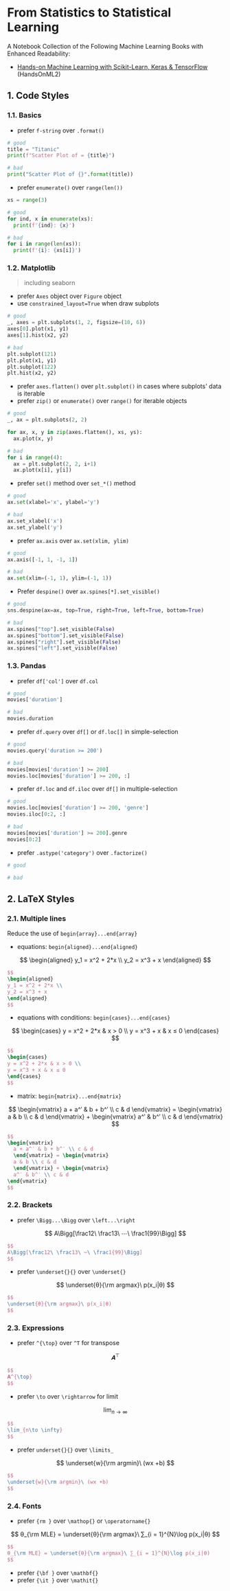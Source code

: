 # From Statistics to Statistical Learning

A Notebook Collection of the Following Machine Learning Books with Enhanced Readability:

- [Hands-on Machine Learning with Scikit-Learn, Keras & TensorFlow](https://www.oreilly.com/library/view/hands-on-machine-learning/9781492032632/) (HandsOnML2)

## 1. Code Styles

### 1.1. Basics

- prefer `f-string` over `.format()`

```python
# good
title = "Titanic"
print(f"Scatter Plot of = {title}")

# bad
print("Scatter Plot of {}".format(title))
```

- prefer `enumerate()` over `range(len())`

```python
xs = range(3)

# good
for ind, x in enumerate(xs):
  print(f'{ind}: {x}')

# bad
for i in range(len(xs)):
  print(f'{i}: {xs[i]}')
```

### 1.2. Matplotlib

> including seaborn

- prefer `Axes` object over `Figure` object
- use `constrained_layout=True` when draw subplots

```python
# good
_, axes = plt.subplots(1, 2, figsize=(10, 6))
axes[0].plot(x1, y1)
axes[1].hist(x2, y2)

# bad
plt.subplot(121)
plt.plot(x1, y1)
plt.subplot(122)
plt.hist(x2, y2)
```

- prefer `axes.flatten()` over `plt.subplot()` in cases where subplots' data is iterable
- prefer `zip()` or `enumerate()` over `range()` for iterable objects

```python
# good
_, ax = plt.subplots(2, 2)

for ax, x, y in zip(axes.flatten(), xs, ys):
  ax.plot(x, y)

# bad
for i in range(4):
  ax = plt.subplot(2, 2, i+1)
  ax.plot(x[i], y[i])
```

- prefer `set()` method over `set_*()` method

```python
# good
ax.set(xlabel='x', ylabel='y')

# bad
ax.set_xlabel('x')
ax.set_ylabel('y')
```

- prefer `ax.axis` over `ax.set(xlim, ylim)`

```python
# good
ax.axis([-1, 1, -1, 1])

# bad
ax.set(xlim=(-1, 1), ylim=(-1, 1))
```

- Prefer `despine()` over `ax.spines[*].set_visible()`

```python
# good
sns.despine(ax=ax, top=True, right=True, left=True, bottom=True)

# bad
ax.spines["top"].set_visible(False)
ax.spines["bottom"].set_visible(False)
ax.spines["right"].set_visible(False)
ax.spines["left"].set_visible(False)
```

### 1.3. Pandas

- prefer `df['col']` over `df.col`

```python
# good
movies['duration']

# bad
movies.duration
```

- prefer `df.query` over `df[]` or `df.loc[]` in simple-selection

```python
# good
movies.query('duration >= 200')

# bad
movies[movies['duration'] >= 200]
movies.loc[movies['duration'] >= 200, :]
```

- prefer `df.loc` and `df.iloc` over `df[]` in multiple-selection

```python
# good
movies.loc[movies['duration'] >= 200, 'genre']
movies.iloc[0:2, :]

# bad
movies[movies['duration'] >= 200].genre
movies[0:2]
```

- prefer `.astype('category')` over `.factorize()`

```python
# good

# bad
```

## 2. LaTeX Styles

### 2.1. Multiple lines

Reduce the use of `begin{array}...end{array}`

- equations: `begin{aligned}...end{aligned}`

$$
\begin{aligned}
y_1 = x^2 + 2*x \\
y_2 = x^3 + x
\end{aligned}
$$

```latex
$$
\begin{aligned}
y_1 = x^2 + 2*x \\
y_2 = x^3 + x
\end{aligned}
$$
```

- equations with conditions: `begin{cases}...end{cases}`

$$
\begin{cases}
y = x^2 + 2*x & x > 0 \\
y = x^3 + x & x ≤ 0
\end{cases}
$$

```latex
$$
\begin{cases}
y = x^2 + 2*x & x > 0 \\
y = x^3 + x & x ≤ 0
\end{cases}
$$
```

- matrix: `begin{matrix}...end{matrix}`

$$
\begin{vmatrix}
  a + a^′ & b + b^′ \\ c & d
  \end{vmatrix} = \begin{vmatrix}
  a & b \\ c & d
  \end{vmatrix} + \begin{vmatrix}
  a^′ & b^′ \\ c & d
\end{vmatrix}
$$

```latex
$$
\begin{vmatrix}
  a + a^′ & b + b^′ \\ c & d
  \end{vmatrix} = \begin{vmatrix}
  a & b \\ c & d
  \end{vmatrix} + \begin{vmatrix}
  a^′ & b^′ \\ c & d
\end{vmatrix}
$$
```

### 2.2. Brackets

- prefer `\Bigg...\Bigg` over `\left...\right`

$$
A\Bigg[\frac12\ \frac13\ ⋯\ \frac1{99}\Bigg]
$$

```latex
$$
A\Bigg[\frac12\ \frac13\ ⋯\ \frac1{99}\Bigg]
$$
```

- prefer `\underset{}{}` over `\underset{}`

$$
\underset{θ}{\rm argmax}\ p(x_i|θ)
$$

```latex
$$
\underset{θ}{\rm argmax}\ p(x_i|θ)
$$
```

### 2.3. Expressions

- prefer `^{\top}` over `^T` for transpose

$$
𝐀^⊤
$$

```latex
$$
𝐀^{\top}
$$
```

- prefer `\to` over `\rightarrow` for limit

$$
\lim_{n → ∞}
$$

```latex
$$
\lim_{n\to \infty}
$$
```

- prefer `underset{}{}` over `\limits_`

$$
\underset{w}{\rm argmin}\ (wx +b)
$$

```latex
$$
\underset{w}{\rm argmin}\ (wx +b)
$$
```

### 2.4. Fonts

- prefer `{rm }` over `\mathop{}` or `\operatorname{}`

$$
θ_{\rm MLE} = \underset{θ}{\rm argmax}\ ∑_{i = 1}^{N}\log p(x_i|θ)
$$

```latex
$$
θ_{\rm MLE} = \underset{θ}{\rm argmax}\ ∑_{i = 1}^{N}\log p(x_i|θ)
$$
```

- prefer `{\bf }` over `\mathbf{}`
- prefer `{\it }` over `\mathit{}`
